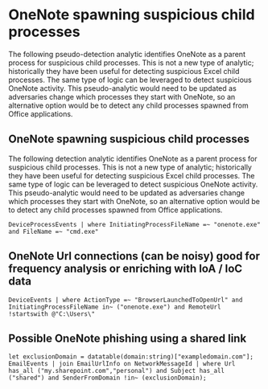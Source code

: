 # OneNote spawning suspicious child processes
The following pseudo-detection analytic identifies OneNote as a parent process for suspicious child processes. This is not a new type of analytic; historically they have been useful for detecting suspicious Excel child processes. The same type of logic can be leveraged to detect suspicious OneNote activity. This pseudo-analytic would need to be updated as adversaries change which processes they start with OneNote, so an alternative option would be to detect any child processes spawned from Office applications.

## OneNote spawning suspicious child processes
The following detection analytic identifies OneNote as a parent process for suspicious child processes. This is not a new type of analytic; historically they have been useful for detecting suspicious Excel child processes. The same type of logic can be leveraged to detect suspicious OneNote activity. This pseudo-analytic would need to be updated as adversaries change which processes they start with OneNote, so an alternative option would be to detect any child processes spawned from Office applications.


`DeviceProcessEvents
| where InitiatingProcessFileName =~ "onenote.exe" and FileName =~ "cmd.exe"`


## OneNote Url connections (can be noisy) good for frequency analysis or enriching with IoA / IoC data

`DeviceEvents
| where ActionType =~ "BrowserLaunchedToOpenUrl" and InitiatingProcessFileName in~ ("onenote.exe") and RemoteUrl !startswith @"C:\Users\"`


## Possible OneNote phishing using a shared link

`let exclusionDomain = datatable(domain:string)["exampledomain.com"];
EmailEvents
| join EmailUrlInfo on NetworkMessageId
| where Url has_all ("my.sharepoint.com","personal") and Subject has_all ("shared") and SenderFromDomain !in~ (exclusionDomain);`
